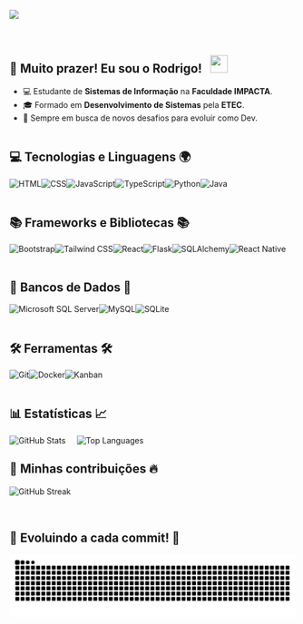 <br>
<div>
    <img src="https://readme-typing-svg.demolab.com/?font=Poppins&weight=500&size=33&duration=3000&pause=1000&color=1E90FF&vCenter=true&repeat=false&width=720&lines=%3CWelcome+to+my+coding+universe!+%F0%9F%8C%8D+%F0%9F%9A%80%3E" align="left" />
    
</div>
<br><br><br>

## 🌟 Muito prazer! Eu sou o <strong>Rodrigo</strong>! &nbsp; <img src="https://media.giphy.com/media/hvRJCLFzcasrR4ia7z/giphy.gif" width="31" height="31" />

- 💻 Estudante de <strong>Sistemas de Informação</strong> na <strong>Faculdade IMPACTA</strong>.
- 🎓 Formado em <strong>Desenvolvimento de Sistemas</strong> pela <strong>ETEC</strong>.
- 🎯 Sempre em busca de novos desafios para evoluir como Dev.
<br><br>

## 💻 Tecnologias e Linguagens 🌍

<div>
  <img 
      align="left" 
      alt="HTML" 
      title="HTML" 
      height="28px" 
      src="https://cdn.jsdelivr.net/gh/devicons/devicon@latest/icons/html5/html5-original.svg" 
  />
  <img 
      align="left" 
      alt="CSS" 
      title="CSS"
      height="28px"
      src="https://cdn.jsdelivr.net/gh/devicons/devicon@latest/icons/css3/css3-original.svg" 
  />
  <img 
      align="left" 
      alt="JavaScript" 
      title="JavaScript"
      height="28px"
      src="https://cdn.jsdelivr.net/gh/devicons/devicon@latest/icons/javascript/javascript-original.svg" 
  />
  <img 
      align="left" 
      alt="TypeScript"
      title="TypeScript" 
      height="28px"
      src="https://cdn.jsdelivr.net/gh/devicons/devicon@latest/icons/typescript/typescript-original.svg" 
  />
  <img 
      align="left" 
      alt="Python" 
      title="Python"
      height="28px"
      src="https://cdn.jsdelivr.net/gh/devicons/devicon@latest/icons/python/python-original.svg" 
  />
  <img 
      align="left" 
      alt="Java" 
      title="Java"
      height="28px"
      src="https://cdn.jsdelivr.net/gh/devicons/devicon@latest/icons/java/java-original.svg" 
  />
</div>
<br><br>

## 📚 Frameworks e Bibliotecas 📚

<div>
  <img 
      align="left" 
      alt="Bootstrap"
      title="Bootstrap" 
      height="28px"
      src="https://img.shields.io/badge/bootstrap-%238511FA.svg?style=for-the-badge&logo=bootstrap&logoColor=white"
  />
  <img 
      align="left" 
      alt="Tailwind CSS"
      title="Tailwind CSS" 
      height="28px"
      src="https://img.shields.io/badge/Tailwind%20CSS-06A7D0?logo=tailwindcss&logoColor=white&style=for-the-badge"
  />
  <img 
      align="left" 
      alt="React"
      title="React" 
      height="28px"
      src="https://img.shields.io/badge/React-20232A?logo=react&logoColor=61DAFB&style=for-the-badge"
  />
  <img 
      align="left" 
      alt="Flask" 
      title="Flask"
      height="28px"
      src="https://img.shields.io/badge/Flask-4B4B4B?logo=flask&logoColor=white&style=for-the-badge"
  />
  <img 
      align="left" 
      alt="SQLAlchemy" 
      title="SQLAlchemy"
      height="28px"
      src="https://img.shields.io/badge/SQLAlchemy-4F5B93?logo=sqlalchemy&logoColor=white&style=for-the-badge"
  />
  <img 
      align="left" 
      alt="React Native"
      title="React Native" 
      height="28px"
      src="https://img.shields.io/badge/react_native-%2320232a.svg?style=for-the-badge&logo=react&logoColor=%2361DAFB"
  />
</div>

<br><br>

## 🎲 Bancos de Dados 🎲

<div>
  <img 
      align="left" 
      alt="Microsoft SQL Server" 
      title="Microsoft SQL Server"
      height="28px"
      src="https://img.shields.io/badge/Microsoft%20SQL%20Server-CC2927?logo=microsoftsqlserver&logoColor=white&style=for-the-badge"
  />
  <img 
      align="left" 
      alt="MySQL" 
      title="MySQL"
      height="28px"
      src="https://img.shields.io/badge/MySQL-4479A1?logo=mysql&logoColor=white&style=for-the-badge"
  />
  <img 
      align="left" 
      alt="SQLite" 
      title="SQLite"
      height="28px"
      src="https://img.shields.io/badge/SQLite-003B57?logo=sqlite&logoColor=white&style=for-the-badge"
  />
</div>

<br><br>

## 🛠️ Ferramentas 🛠️

<div>
  <img 
      align="left" 
      alt="Git" 
      title="Git"
      height="28px"
      src="https://img.shields.io/badge/Git-F05032?logo=git&logoColor=white&style=for-the-badge"
  />
  <img 
      align="left" 
      alt="Docker" 
      title="Docker"
      height="28px"
      src="https://img.shields.io/badge/Docker-2496ED?logo=docker&logoColor=white&style=for-the-badge"
  />
  <img 
      align="left" 
      alt="Kanban"
      title="Kanban" 
      height="28px"
      src="https://img.shields.io/badge/Kanban-00B140?logo=trello&logoColor=white&style=for-the-badge"
  />
</div>

<br><br>

## 📊 Estatísticas 📈

<p>
  <img 
    alt="GitHub Stats"
    height="200"
    src="https://github-readme-stats.vercel.app/api?username=rodrigomazucato&show_icons=true&theme=algolia&include_all_commits=true"
  />
  &nbsp;&nbsp;&nbsp;
  <img 
    alt="Top Languages"
    height="200"
    src="https://github-readme-stats.vercel.app/api/top-langs/?username=rodrigomazucato&theme=algolia&layout=compact&langs_count=9"
  />
</p>

## 🚀 Minhas contribuições 🔥

<p>
  <img 
    align="center"
    alt="GitHub Streak"
    src="https://github-readme-streak-stats.herokuapp.com/?user=rodrigomazucato&theme=algolia&hide_border=false"
  />
</p>

<br>

## 🔄 Evoluindo a cada commit! 🔄

![snake animation](https://github.com/rodrigomazucato/rodrigomazucato/blob/output/github-contribution-grid-snake-dark.svg)
